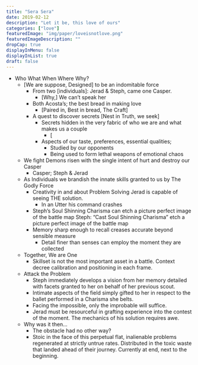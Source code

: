 ```yaml
---
title: "Sera Sera"
date: 2019-02-12
description: "Let it be, this love of ours"
categories: ["love"]
featuredImage: "img/paper/loveisnotlove.png"
featuredImageDescription: ""
dropCap: true
displayInMenu: false
displayInList: true
draft: false
---
```


- Who What When Where Why?
	- [We are suppose, Designed] to be an indomitable force
		- From two [individuals]: Jerad & Steph, came one Casper.
			- [Why,] We can’t speak her
		- Both Acosta’s; the best bread in making love
			- [Paired in, Best in bread, The Craft]
		- A quest to discover secrets [Nest in Truth, we seek]
			- Secrets hidden in the very fabric of who we are and what makes us a couple
				- [
			- Aspects of our taste, preferences, essential qualities;
				- Studied by our opponents
				- Being used to form lethal weapons of emotional chaos
	- We fight Demons risen with the single intent of hurt and destroy our Casper
		- Casper; Steph & Jerad
	- As Individuals we brandish the innate skills granted to us by The Godly Force
		- Creativity in and about Problem Solving Jerad is capable of seeing THE solution.
			- In an Utter his command crashes
		- Steph’s Soul Shinning Charisma can etch a picture perfect image of the battle map
			Steph: “Cast Soul Shinning Charisma”
etch a picture perfect image of the battle map
		- Memory sharp enough to recall creases accurate beyond sensible measure
			- Detail finer than senses can employ the moment they are collected
	- Together, We are One
		- Skillset is not the most important asset in a battle. Context decree calibration and positioning in each frame.
	- Attack the Problem
		- Steph immediately develops a vision from her memory detailed with facets granted to her on behalf of her previous scout.
		- Intimate aspects of the field simply gifted to her in respect to the ballet performed in a Charisma she belts.
		- Facing the impossible, only the improbable will suffice.
		- Jerad must be resourceful in grafting experience into the contest of the moment. The mechanics of his solution requires awe.
	- Why was it then…
		- The obstacle had no other way?
		- Stoic in the face of this perpetual flat, inalienable problems regenerated at strictly untrue rates.
		Distributed in the toxic waste that landed ahead of their journey.
		Currently at end, next to the beginning.
